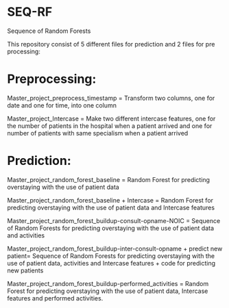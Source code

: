 # SEQ-RF
Sequence of Random Forests 

This repository consist of 5 different files for prediction and 2 files for pre processing:

# Preprocessing:

Master_project_preprocess_timestamp = Transform two columns, one for date and one for time, into one column

Master_project_Intercase = Make two different intercase features, one for the number of patients in the hospital when a patient arrived and one for number of patients with same specialism when a patient arrived

# Prediction: 

Master_project_random_forest_baseline = Random Forest for predicting overstaying with the use of patient data

Master_project_random_forest_baseline + Intercase = Random Forest for predicting overstaying with the use of patient data and Intercase features

Master_project_random_forest_buildup-consult-opname-NOIC = Sequence of Random Forests for predicting overstaying with the use of patient data and activities

Master_project_random_forest_buildup-inter-consult-opname + predict new patient= Sequence of Random Forests for predicting overstaying with the use of patient data, activities and Intercase features + code for predicting new patients

Master_project_random_forest_buildup-performed_activities = Random Forest for predicting overstaying with the use of patient data, Intercase features and performed activities.
